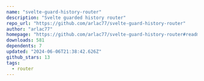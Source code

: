 ```yaml
---
name: "svelte-guard-history-router"
description: "Svelte guarded history router"
repo_url: "https://github.com/arlac77/svelte-guard-history-router"
author: "arlac77"
homepage: "https://github.com/arlac77/svelte-guard-history-router#readme"
downloads: 581
dependents: 7
updated: "2024-06-06T21:38:42.626Z"
github_stars: 13
tags: 
  - router
---
```

